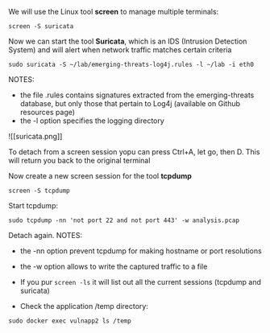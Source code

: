 We will use the Linux tool **screen** to manage multiple terminals:

````
screen -S suricata
````
Now we can start the tool **Suricata**, which is an IDS (Intrusion Detection System) and will alert when network traffic matches certain criteria

````
sudo suricata -S ~/lab/emerging-threats-log4j.rules -l ~/lab -i eth0
````
NOTES:
- the file .rules contains signatures extracted from the emerging-threats database, but only those that pertain to Log4j (available on Github resources page)
- the -l option specifies the logging directory

![[suricata.png]]

To detach from a screen session yopu can press Ctrl+A, let go, then D. This will return you back to the original terminal

Now create a new screen session for the tool **tcpdump** 
````
screen -S tcpdump
````
Start tcpdump:
````
sudo tcpdump -nn 'not port 22 and not port 443' -w analysis.pcap
````
Detach again.
NOTES:
- the -nn option prevent tcpdump for making hostname or port resolutions
- the -w option allows to write the captured traffic to a file

- If you pur `screen -ls` it will list out all the current sessions (tcpdump and suricata)
- Check the application /temp directory: 
````
sudo docker exec vulnapp2 ls /temp 
````